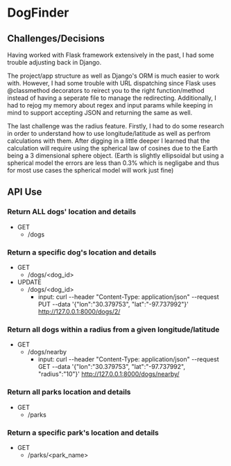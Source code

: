 # DogFinder

## Challenges/Decisions

Having worked with Flask framework extensively in the past, I had some trouble adjusting back in Django. 

The project/app structure as well as Django's ORM is much easier to work with. However, I had some trouble with URL dispatching since Flask uses @classmethod decorators to reirect you to the right function/method instead of having a seperate file to manage the redirecting. Additionally, I had to rejog my memory about regex and input params while keeping in mind to support accepting JSON and returning the same as well.

The last challenge was the radius feature. Firstly, I had to do some research in order to understand how to use longitude/latitude as well as perfrom calculations with them. After digging in a little deeper I learned that the calculation will require using the spherical law of cosines due to the Earth being a 3 dimensional sphere object. (Earth is slightly ellipsoidal but using a spherical model the errors are less than 0.3% which is negligabe and thus for most use cases the spherical model will work just fine)

## API Use

### Return ALL dogs' location and details
* GET
	* /dogs

### Return a specific dog's location and details
* GET
	* /dogs/<dog_id>
* UPDATE
	* /dogs/<dog_id>
		* input: curl --header "Content-Type: application/json" --request PUT --data '{"lon":"30.379753", "lat":"-97.737992"}' http://127.0.0.1:8000/dogs/2/

### Return all dogs within a radius from a given longitude/latitude
* GET
	* /dogs/nearby
		* input: curl --header "Content-Type: application/json" --request GET --data '{"lon":"30.379753", "lat":"-97.737992", "radius":"10"}' http://127.0.0.1:8000/dogs/nearby/

### Return all parks location and details
* GET
	* /parks

### Return a specific park's location and details
* GET
	* /parks/<park_name>




